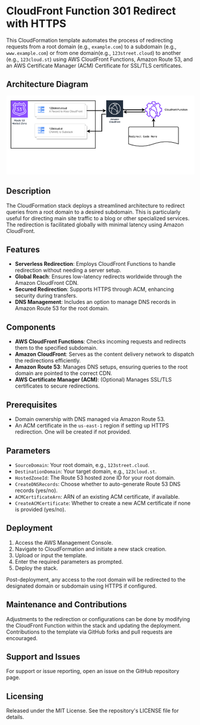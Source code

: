 # CloudFront Function 301 Redirect with HTTPS

This CloudFormation template automates the process of redirecting requests from a root domain (e.g., `example.com`) to a subdomain (e.g., `www.example.com`) or from one domain(e.g., `123street.cloud`) to another (e.g., `123cloud.st`) using AWS CloudFront Functions, Amazon Route 53, and an AWS Certificate Manager (ACM) Certificate for SSL/TLS certificates.

## Architecture Diagram

![Redirection Architecture](Cloudfront-function-301-redirect.png)

## Description

The CloudFormation stack deploys a streamlined architecture to redirect queries from a root domain to a desired subdomain. This is particularly useful for directing main site traffic to a blog or other specialized services. The redirection is facilitated globally with minimal latency using Amazon CloudFront.

## Features

- **Serverless Redirection**: Employs CloudFront Functions to handle redirection without needing a server setup.
- **Global Reach**: Ensures low-latency redirects worldwide through the Amazon CloudFront CDN.
- **Secured Redirection**: Supports HTTPS through ACM, enhancing security during transfers.
- **DNS Management**: Includes an option to manage DNS records in Amazon Route 53 for the root domain.

## Components

- **AWS CloudFront Functions**: Checks incoming requests and redirects them to the specified subdomain.
- **Amazon CloudFront**: Serves as the content delivery network to dispatch the redirections efficiently.
- **Amazon Route 53**: Manages DNS setups, ensuring queries to the root domain are pointed to the correct CDN.
- **AWS Certificate Manager (ACM)**: (Optional) Manages SSL/TLS certificates to secure redirections.

## Prerequisites

- Domain ownership with DNS managed via Amazon Route 53.
- An ACM certificate in the `us-east-1` region if setting up HTTPS redirection. One will be created if not provided.

## Parameters

- `SourceDomain`: Your root domain, e.g., `123street.cloud`.
- `DestinationDomain`: Your target domain, e.g., `123cloud.st`.
- `HostedZoneId`: The Route 53 hosted zone ID for your root domain.
- `CreateDNSRecords`: Choose whether to auto-generate Route 53 DNS records (yes/no).
- `ACMCertificateArn`: ARN of an existing ACM certificate, if available.
- `CreateACMCertificate`: Whether to create a new ACM certificate if none is provided (yes/no).

## Deployment

1. Access the AWS Management Console.
2. Navigate to CloudFormation and initiate a new stack creation.
3. Upload or input the template.
4. Enter the required parameters as prompted.
5. Deploy the stack.

Post-deployment, any access to the root domain will be redirected to the designated domain or subdomain using HTTPS if configured.

## Maintenance and Contributions

Adjustments to the redirection or configurations can be done by modifying the CloudFront Function within the stack and updating the deployment. Contributions to the template via GitHub forks and pull requests are encouraged.

## Support and Issues

For support or issue reporting, open an issue on the GitHub repository page.

## Licensing

Released under the MIT License. See the repository's LICENSE file for details.
